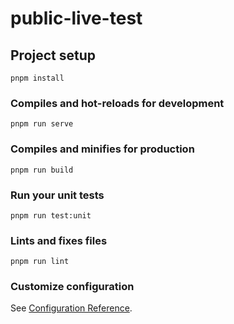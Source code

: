 # public-live-test

## Project setup
```
pnpm install
```

### Compiles and hot-reloads for development
```
pnpm run serve
```

### Compiles and minifies for production
```
pnpm run build
```

### Run your unit tests
```
pnpm run test:unit
```

### Lints and fixes files
```
pnpm run lint
```

### Customize configuration
See [Configuration Reference](https://cli.vuejs.org/config/).
